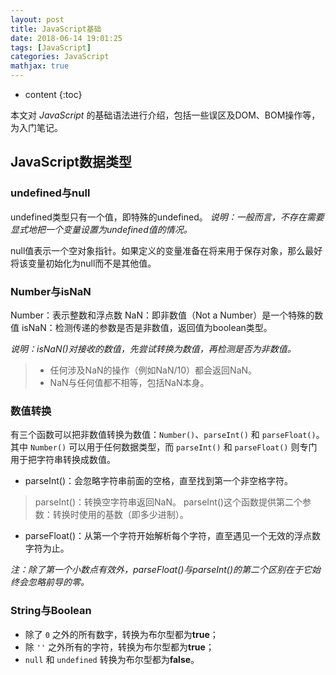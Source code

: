 ```yaml
---
layout: post
title: JavaScript基础
date: 2018-06-14 19:01:25
tags: [JavaScript]
categories: JavaScript
mathjax: true
---
```


* content
{:toc}

本文对 *JavaScript* 的基础语法进行介绍，包括一些误区及DOM、BOM操作等，为入门笔记。




## JavaScript数据类型
### undefined与null
undefined类型只有一个值，即特殊的undefined。
*说明：一般而言，不存在需要显式地把一个变量设置为undefined值的情况。*

null值表示一个空对象指针。如果定义的变量准备在将来用于保存对象，那么最好将该变量初始化为null而不是其他值。

### Number与isNaN
Number：表示整数和浮点数
NaN：即非数值（Not a Number）是一个特殊的数值
isNaN：检测传递的参数是否是非数值，返回值为boolean类型。

*说明：isNaN()对接收的数值，先尝试转换为数值，再检测是否为非数值。*
> * 任何涉及NaN的操作（例如NaN/10）都会返回NaN。
> * NaN与任何值都不相等，包括NaN本身。

### 数值转换
有三个函数可以把非数值转换为数值：`Number()`、`parseInt()` 和 `parseFloat()`。
其中 `Number()` 可以用于任何数据类型，而 `parseInt()` 和 `parseFloat()` 则专门用于把字符串转换成数值。

* parseInt()：会忽略字符串前面的空格，直至找到第一个非空格字符。
> parseInt()：转换空字符串返回NaN。
> parseInt()这个函数提供第二个参数：转换时使用的基数（即多少进制）。

* parseFloat()：从第一个字符开始解析每个字符，直至遇见一个无效的浮点数字符为止。

*注：除了第一个小数点有效外，parseFloat()与parseInt()的第二个区别在于它始终会忽略前导的零。*

### String与Boolean
* 除了 `0` 之外的所有数字，转换为布尔型都为**true**；
* 除 `''` 之外所有的字符，转换为布尔型都为**true**；
* `null` 和 `undefined` 转换为布尔型都为**false**。